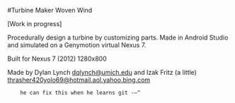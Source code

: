 #Turbine Maker
Woven Wind

[Work in progress]

Procedurally design a turbine by customizing parts.
Made in Android Studio and simulated on a Genymotion virtual Nexus 7.

Built for Nexus 7 (2012) 1280x800

Made by
Dylan Lynch			dqlynch@umich.edu
and
Izak Fritz (a little)		thrasher420yolo69@hotmail.aol.yahoo.bing.com

		he can fix this when he learns git -—^
